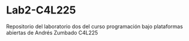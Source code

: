 # Lab2-C4L225
Repositorio del laboratorio dos del curso programación bajo plataformas abiertas de Andrés Zumbado C4L225
